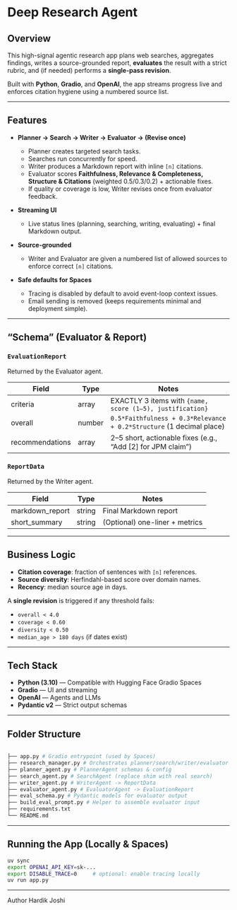 # Deep Research Agent

## Overview

This high-signal agentic research app plans web searches, aggregates findings, writes a source-grounded report, **evaluates** the result with a strict rubric, and (if needed) performs a **single-pass revision**.

Built with **Python**, **Gradio**, and **OpenAI**, the app streams progress live and enforces citation hygiene using a numbered source list.

---

## Features

- **Planner → Search → Writer → Evaluator → (Revise once)**
  - Planner creates targeted search tasks.
  - Searches run concurrently for speed.
  - Writer produces a Markdown report with inline `[n]` citations.
  - Evaluator scores **Faithfulness, Relevance & Completeness, Structure & Citations** (weighted 0.5/0.3/0.2) + actionable fixes.
  - If quality or coverage is low, Writer revises once from evaluator feedback.

- **Streaming UI**
  - Live status lines (planning, searching, writing, evaluating) + final Markdown output.

- **Source-grounded**
  - Writer and Evaluator are given a numbered list of allowed sources to enforce correct `[n]` citations.

- **Safe defaults for Spaces**
  - Tracing is disabled by default to avoid event-loop context issues.
  - Email sending is removed (keeps requirements minimal and deployment simple).

---

## “Schema” (Evaluator & Report)

### `EvaluationReport`  
Returned by the Evaluator agent.

| Field            | Type   | Notes                                                                 |
|------------------|--------|-----------------------------------------------------------------------|
| criteria         | array  | EXACTLY 3 items with `{name, score (1–5), justification}`             |
| overall          | number | `0.5*Faithfulness + 0.3*Relevance + 0.2*Structure` (1 decimal place)  |
| recommendations  | array  | 2–5 short, actionable fixes (e.g., “Add [2] for JPM claim”)          |

### `ReportData`  
Returned by the Writer agent.

| Field             | Type   | Notes                              |
|-------------------|--------|------------------------------------|
| markdown_report   | string | Final Markdown report              |
| short_summary     | string | (Optional) one-liner + metrics     |

---

## Business Logic

- **Citation coverage**: fraction of sentences with `[n]` references.  
- **Source diversity**: Herfindahl-based score over domain names.  
- **Recency**: median source age in days.

A **single revision** is triggered if any threshold fails:
- `overall < 4.0`
- `coverage < 0.60`
- `diversity < 0.50`
- `median_age > 180 days` (if dates exist)

---

## Tech Stack

- **Python (3.10)** — Compatible with Hugging Face Gradio Spaces
- **Gradio** — UI and streaming
- **OpenAI** — Agents and LLMs
- **Pydantic v2** — Strict output schemas

---

## Folder Structure

```bash

├── app.py # Gradio entrypoint (used by Spaces)
├── research_manager.py # Orchestrates planner/search/writer/evaluator
├── planner_agent.py # PlannerAgent schemas & config
├── search_agent.py # SearchAgent (replace shim with real search)
├── writer_agent.py # WriterAgent -> ReportData
├── evaluator_agent.py # EvaluatorAgent -> EvaluationReport
├── eval_schema.py # Pydantic models for evaluator output
├── build_eval_prompt.py # Helper to assemble evaluator input
├── requirements.txt
└── README.md
```


---

## Running the App (Locally & Spaces)

```bash
uv sync
export OPENAI_API_KEY=sk-...
export DISABLE_TRACE=0     # optional: enable tracing locally
uv run app.py

```


---


Author
Hardik Joshi

